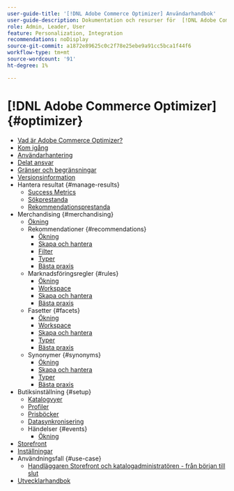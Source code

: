 ```yaml
---
user-guide-title: '[!DNL Adobe Commerce Optimizer] Användarhandbok'
user-guide-description: Dokumentation och resurser för  [!DNL Adobe Commerce Optimizer].
role: Admin, Leader, User
feature: Personalization, Integration
recommendations: noDisplay
source-git-commit: a1872e89625c0c2f78e25ebe9a91cc5bca1f44f6
workflow-type: tm+mt
source-wordcount: '91'
ht-degree: 1%

---
```


# [!DNL Adobe Commerce Optimizer] {#optimizer}

- [Vad är Adobe Commerce Optimizer?](overview.md)
- [Kom igång](get-started.md)
- [Användarhantering](user-management.md)
- [Delat ansvar](shared-responsibility.md)
- [Gränser och begränsningar](boundaries-limits.md)
- [Versionsinformation](release-notes.md)
- Hantera resultat {#manage-results}
   - [Success Metrics](./manage-results/success-metrics.md)
   - [Sökprestanda](./manage-results/search-performance.md)
   - [Rekommendationsprestanda](./manage-results/recommendation-performance.md)
- Merchandising {#merchandising}
   - [Ökning](./merchandising/overview.md)
   - Rekommendationer {#recommendations}
      - [Ökning](./merchandising/recommendations/overview.md)
      - [Skapa och hantera](./merchandising/recommendations/create.md)
      - [Filter](./merchandising/recommendations/filters.md)
      - [Typer](./merchandising/recommendations/types.md)
      - [Bästa praxis](./merchandising/recommendations/best-practice.md)
   - Marknadsföringsregler {#rules}
      - [Ökning](./merchandising/rules/overview.md)
      - [Workspace](./merchandising/rules/workspace.md)
      - [Skapa och hantera](./merchandising/rules/add.md)
      - [Bästa praxis](./merchandising/rules/best-practice.md)
   - Fasetter {#facets}
      - [Ökning](./merchandising/facets/overview.md)
      - [Workspace](./merchandising/facets/workspace.md)
      - [Skapa och hantera](./merchandising/facets/add.md)
      - [Typer](./merchandising/facets/type.md)
      - [Bästa praxis](./merchandising/facets/best-practice.md)
   - Synonymer {#synonyms}
      - [Ökning](./merchandising/synonyms/overview.md)
      - [Skapa och hantera](./merchandising/synonyms/add.md)
      - [Typer](./merchandising/synonyms/type.md)
      - [Bästa praxis](./merchandising/synonyms/best-practice.md)
- Butiksinställning {#setup}
   - [Katalogvyer](./setup/catalog-view.md)
   - [Profiler](./setup/policies.md)
   - [Prisböcker](./setup/pricebooks.md)
   - [Datasynkronisering](./setup/data-sync.md)
   - Händelser {#events}
      - [Ökning](./setup/events/overview.md)
- [Storefront](storefront.md)
- [Inställningar](settings.md)
- Användningsfall {#use-case}
   - [Handläggaren Storefront och katalogadministratören - från början till slut](./use-case/admin-use-case.md)
- [Utvecklarhandbok](https://developer.adobe.com/commerce/services/optimizer/)
